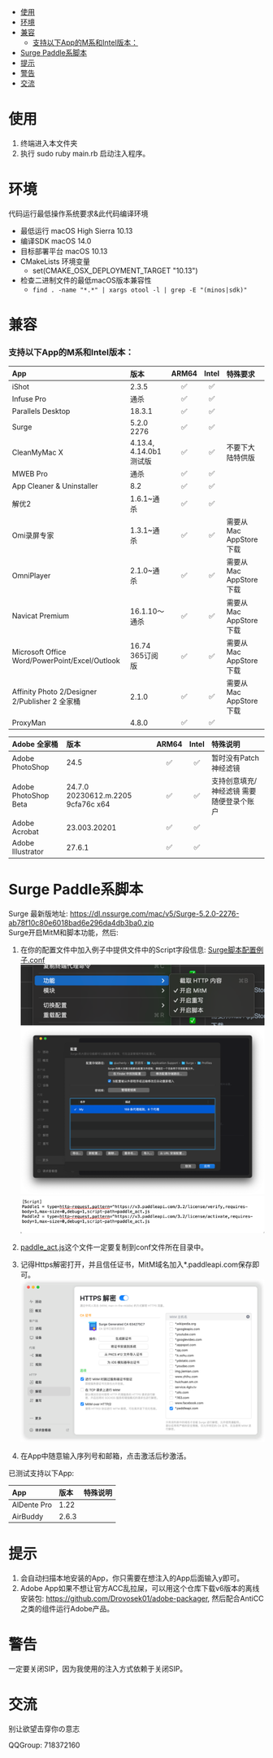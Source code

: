 <!-- TOC -->
* [使用](#使用)
* [环境](#环境)
* [兼容](#兼容)
    * [支持以下App的M系和Intel版本：](#支持以下app的m系和intel版本)
* [Surge Paddle系脚本](#surge-paddle系脚本)
* [提示](#提示)
* [警告](#警告)
* [交流](#交流)
<!-- TOC -->

# 使用

1. 终端进入本文件夹
2. 执行 sudo ruby main.rb 启动注入程序。

# 环境
代码运行最低操作系统要求&此代码编译环境

- 最低运行 macOS High Sierra 10.13
- 编译SDK macOS 14.0
- 目标部署平台 macOS 10.13
- CMakeLists 环境变量
    - set(CMAKE_OSX_DEPLOYMENT_TARGET "10.13")
- 检查二进制文件的最低macOS版本兼容性
    - ```find . -name "*.*" | xargs otool -l | grep -E "(minos|sdk)"```

# 兼容

### 支持以下App的M系和Intel版本：

| App                                            | 版本                   | ARM64 | Intel | 特殊要求               |
|:-----------------------------------------------|:---------------------|:-----:|:-----:|:-------------------|
| iShot                                          | 2.3.5                |   ✅   |   ✅   |                    | 
| Infuse Pro                                     | 通杀                   |   ✅   |   ✅   |                    | 
| Parallels Desktop                              | 18.3.1               |   ✅   |   ✅   |                    | 
| Surge                                          | 5.2.0 2276           |   ✅   |   ✅   |                    | 
| CleanMyMac X                                   | 4.13.4, 4.14.0b1 测试版 |   ✅   |   ✅   | 不要下大陆特供版           | 
| MWEB Pro                                       | 通杀                   |   ✅   |   ✅   |                    | 
| App Cleaner & Uninstaller                      | 8.2                  |   ✅   |   ✅   |                    | 
| 解优2                                            | 1.6.1~通杀             |   ✅   |   ✅   |                    | 
| Omi录屏专家                                        | 1.3.1~通杀             |   ✅   |   ✅   | 需要从Mac AppStore 下载 | 
| OmniPlayer                                     | 2.1.0~通杀             |   ✅   |   ✅   | 需要从Mac AppStore 下载 |
| Navicat Premium                                | 16.1.10～通杀           |   ✅   |   ✅   | 需要从Mac AppStore 下载 |
| Microsoft Office Word/PowerPoint/Excel/Outlook | 16.74 365订阅版         |   ✅   |   ✅   | 需要从Mac AppStore 下载 |
| Affinity Photo 2/Designer 2/Publisher 2 全家桶    | 2.1.0                |   ✅   |   ✅   | 需要从Mac AppStore 下载 |
| ProxyMan                                       | 4.8.0                |   ✅   |   ✅   |                    |

| Adobe 全家桶            | 版本                                 | ARM64 | Intel | 特殊说明                  |
|:---------------------|:-----------------------------------|:-----:|:-----:|:----------------------|
| Adobe PhotoShop      | 24.5                               |   ✅   |   ✅   | 暂时没有Patch神经滤镜         |
| Adobe PhotoShop Beta | 24.7.0 20230612.m.2205 9cfa76c x64 |   ✅   |   ✅   | 支持创意填充/神经滤镜 需要随便登录个账户 |
| Adobe Acrobat        | 23.003.20201                       |   ✅   |   ✅   |                       |
| Adobe Illustrator    | 27.6.1                             |   ✅   |   ✅   |                       |

# Surge Paddle系脚本
Surge 最新版地址: https://dl.nssurge.com/mac/v5/Surge-5.2.0-2276-ab78f10c80e6018bad6e296da4db3ba0.zip <br>
Surge开启MitM和脚本功能，然后:

1. 在你的配置文件中加入例子中提供文件中的Script字段信息:
[Surge脚本配置例子.conf](Surge%E6%BF%80%E6%B4%BB%E8%84%9A%E6%9C%AC%2FSurge%E8%84%9A%E6%9C%AC%E9%85%8D%E7%BD%AE%E4%BE%8B%E5%AD%90.conf)
![img.png](imgs/img.png)
![img_1.png](imgs/img_1.png)
![img_1.png](imgs/img_2.png)

2. [paddle_act.js](Surge%E6%BF%80%E6%B4%BB%E8%84%9A%E6%9C%AC%2Fpaddle_act.js)这个文件一定要复制到conf文件所在目录中。

3. 记得Https解密打开，并且信任证书，MitM域名加入*.paddleapi.com保存即可。
![img.png](imgs/img3.png)

4. 在App中随意输入序列号和邮箱，点击激活后秒激活。

已测试支持以下App:

| App         | 版本    | 特殊说明 |
|:------------|:------|:-----|
| AlDente Pro | 1.22  |      |
| AirBuddy    | 2.6.3 |      |


# 提示

1. 会自动扫描本地安装的App，你只需要在想注入的App后面输入y即可。
2. Adobe App如果不想让官方ACC乱拉屎，可以用这个仓库下载v6版本的离线安装包: https://github.com/Drovosek01/adobe-packager,
   然后配合AntiCC之类的组件运行Adobe产品。

# 警告

一定要关闭SIP，因为我使用的注入方式依赖于关闭SIP。

# 交流
别让欲望击穿你の意志

QQGroup: 718372160
